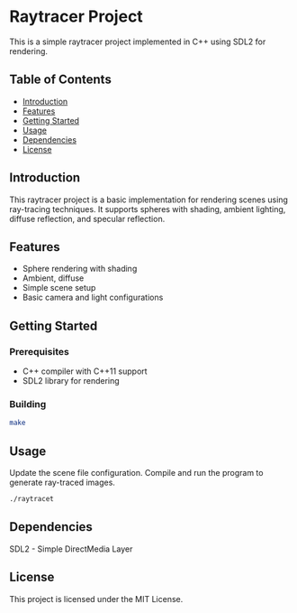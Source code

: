 # Raytracer Project

This is a simple raytracer project implemented in C++ using SDL2 for rendering.

## Table of Contents
- [Introduction](#introduction)
- [Features](#features)
- [Getting Started](#getting-started)
- [Usage](#usage)
- [Dependencies](#dependencies)
- [License](#license)

## Introduction

This raytracer project is a basic implementation for rendering scenes using ray-tracing techniques. It supports spheres with shading, ambient lighting, diffuse reflection, and specular reflection.

## Features

- Sphere rendering with shading
- Ambient, diffuse
- Simple scene setup
- Basic camera and light configurations

## Getting Started

### Prerequisites

- C++ compiler with C++11 support
- SDL2 library for rendering

### Building

```bash
make
```

## Usage

Update the scene file configuration.
Compile and run the program to generate ray-traced images.

```bash
./raytracet
```

## Dependencies

SDL2 - Simple DirectMedia Layer

## License

This project is licensed under the MIT License.

